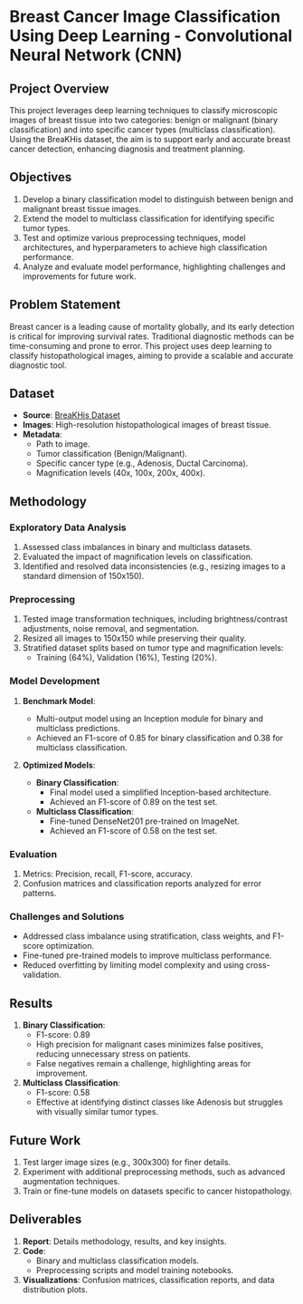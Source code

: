 # Breast Cancer Image Classification Using Deep Learning - Convolutional Neural Network (CNN)

## Project Overview
This project leverages deep learning techniques to classify microscopic images of breast tissue into two categories: benign or malignant (binary classification) and into specific cancer types (multiclass classification). Using the BreaKHis dataset, the aim is to support early and accurate breast cancer detection, enhancing diagnosis and treatment planning.

## Objectives
1. Develop a binary classification model to distinguish between benign and malignant breast tissue images.
2. Extend the model to multiclass classification for identifying specific tumor types.
3. Test and optimize various preprocessing techniques, model architectures, and hyperparameters to achieve high classification performance.
4. Analyze and evaluate model performance, highlighting challenges and improvements for future work.

## Problem Statement
Breast cancer is a leading cause of mortality globally, and its early detection is critical for improving survival rates. Traditional diagnostic methods can be time-consuming and prone to error. This project uses deep learning to classify histopathological images, aiming to provide a scalable and accurate diagnostic tool.

## Dataset
- **Source**: [BreaKHis Dataset](https://web.inf.ufpr.br/vri/databases/breast-cancer-histopathological-database-breakhis/)
- **Images**: High-resolution histopathological images of breast tissue.
- **Metadata**:
  - Path to image.
  - Tumor classification (Benign/Malignant).
  - Specific cancer type (e.g., Adenosis, Ductal Carcinoma).
  - Magnification levels (40x, 100x, 200x, 400x).

## Methodology
### Exploratory Data Analysis
1. Assessed class imbalances in binary and multiclass datasets.
2. Evaluated the impact of magnification levels on classification.
3. Identified and resolved data inconsistencies (e.g., resizing images to a standard dimension of 150x150).

### Preprocessing
1. Tested image transformation techniques, including brightness/contrast adjustments, noise removal, and segmentation.
2. Resized all images to 150x150 while preserving their quality.
3. Stratified dataset splits based on tumor type and magnification levels:
   - Training (64%), Validation (16%), Testing (20%).

### Model Development
1. **Benchmark Model**:
   - Multi-output model using an Inception module for binary and multiclass predictions.
   - Achieved an F1-score of 0.85 for binary classification and 0.38 for multiclass classification.

2. **Optimized Models**:
   - **Binary Classification**:
     - Final model used a simplified Inception-based architecture.
     - Achieved an F1-score of 0.89 on the test set.
   - **Multiclass Classification**:
     - Fine-tuned DenseNet201 pre-trained on ImageNet.
     - Achieved an F1-score of 0.58 on the test set.

### Evaluation
1. Metrics: Precision, recall, F1-score, accuracy.
2. Confusion matrices and classification reports analyzed for error patterns.

### Challenges and Solutions
- Addressed class imbalance using stratification, class weights, and F1-score optimization.
- Fine-tuned pre-trained models to improve multiclass performance.
- Reduced overfitting by limiting model complexity and using cross-validation.

## Results
1. **Binary Classification**:
   - F1-score: 0.89
   - High precision for malignant cases minimizes false positives, reducing unnecessary stress on patients.
   - False negatives remain a challenge, highlighting areas for improvement.
2. **Multiclass Classification**:
   - F1-score: 0.58
   - Effective at identifying distinct classes like Adenosis but struggles with visually similar tumor types.

## Future Work
1. Test larger image sizes (e.g., 300x300) for finer details.
2. Experiment with additional preprocessing methods, such as advanced augmentation techniques.
3. Train or fine-tune models on datasets specific to cancer histopathology.

## Deliverables
1. **Report**: Details methodology, results, and key insights.
2. **Code**:
   - Binary and multiclass classification models.
   - Preprocessing scripts and model training notebooks.
3. **Visualizations**: Confusion matrices, classification reports, and data distribution plots.